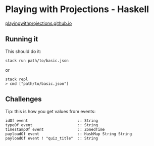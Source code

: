 # Playing with Projections - Haskell

[playingwithprojections.github.io](https://playingwithprojections.github.io/)

## Running it

This should do it: 

```
stack run path/to/basic.json
```

or

```
stack repl
> cmd ["path/to/basic.json"]
```

## Challenges

Tip: this is how you get values from events:

```
idOf event                      :: String
typeOf event                    :: String
timestampOf event               :: ZonedTime
payloadOf event                 :: HashMap String String
payloadOf event ! "quiz_title"  :: String
```